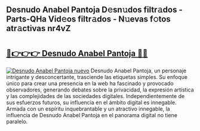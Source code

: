 ## Desnudo Anabel Pantoja D𝚎sn𝚞dos filtr𝚊dos - Parts-QHa Vid𝚎os filtr𝚊dos - N𝚞evas f𝚘tos atr𝚊ctivas nr4vZ

# <h2><a href="http://mbcxji.tromn.icu/?c=Desnudo+Anabel+Pantoja">🔗👉👉👉 Desnudo Anabel Pantoja 🔗🔗</a></h2>

[![Desnudo Anabel Pantoja nuevo](https://i.imgur.com/pEAQMta.gif)](http://mbcxji.tromn.icu/?c=Desnudo+Anabel+Pantoja)
Desnudo Anabel Pantoja, un personaje intrigante y desconcertante, trasciende las etiquetas simples. Su enfoque único para crear una presencia en la web ha fascinado y provocado observadores, generando debates sobre la privacidad, la expresión artística y las complejidades de las sociedades digitales. Independientemente de sus esfuerzos futuros, su influencia en el ámbito digital es innegable. Armada con un espíritu inquebrantable y un atractivo innegable, la influencia de Desnudo Anabel Pantoja en el panorama digital no tiene paralelo.
